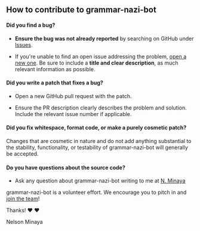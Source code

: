 ## How to contribute to grammar-nazi-bot

#### **Did you find a bug?**

* **Ensure the bug was not already reported** by searching on GitHub under [Issues](https://github.com/nminaya/grammar-nazi-bot/issues).

* If you're unable to find an open issue addressing the problem, [open a new one](https://github.com/nminaya/grammar-nazi-bot/issues/new). Be sure to include a **title and clear description**, as much relevant information as possible.

#### **Did you write a patch that fixes a bug?**

* Open a new GitHub pull request with the patch.

* Ensure the PR description clearly describes the problem and solution. Include the relevant issue number if applicable.

#### **Did you fix whitespace, format code, or make a purely cosmetic patch?**

Changes that are cosmetic in nature and do not add anything substantial to the stability, functionality, or testability of grammar-nazi-bot will generally be accepted.

#### **Do you have questions about the source code?**

* Ask any question about grammar-nazi-bot writing to me at [N. Minaya](https://twitter.com/n_minaya)

grammar-nazi-bot is a volunteer effort. We encourage you to pitch in and [join the team](https://github.com/nminaya/grammar-nazi-bot/graphs/contributors)!

Thanks! :heart: :heart:

 Nelson Minaya
